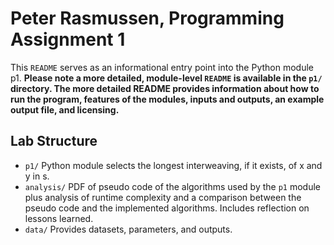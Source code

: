 # Peter Rasmussen, Programming Assignment 1

This ```README``` serves as an informational entry point into the Python module p1. **Please note
a more detailed, module-level ```README``` is available in the ```p1/``` directory. The more
detailed README provides information about how to run the program, features of the modules, inputs
and outputs, an example output file, and licensing.**

## Lab Structure

* ```p1/``` Python module selects the longest interweaving, if it exists, of x and y in s.
* ```analysis/``` PDF of pseudo code of the algorithms used by the ```p1``` module plus analysis
  of runtime complexity and a comparison between the pseudo code and the implemented algorithms.
  Includes reflection on lessons learned.
* ```data/``` Provides datasets, parameters, and outputs.
